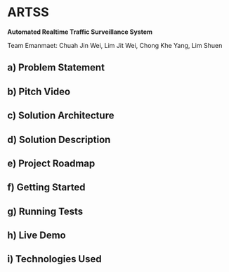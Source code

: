 # ARTSS
**Automated Realtime Traffic Surveillance System**

Team Emanmaet: Chuah Jin Wei, Lim Jit Wei, Chong Khe Yang, Lim Shuen

## a) Problem Statement

## b) Pitch Video

## c) Solution Architecture

## d) Solution Description

## e) Project Roadmap

## f) Getting Started

## g) Running Tests

## h) Live Demo

## i) Technologies Used
